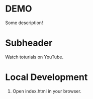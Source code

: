 # DEMO

Some description!

# Subheader

Watch toturials on YouTube.

# Local Development

1. Open index.html in your browser.
